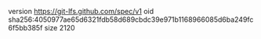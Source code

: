 version https://git-lfs.github.com/spec/v1
oid sha256:4050977ae65d6321fdb58d689cbdc39e971b1168966085d6ba249fc6f5bb385f
size 2120
